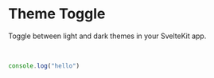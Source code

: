 <script>
	import ComponentPreview from '$lib/components/component-preview/component-preview.svelte';
</script>

# Theme Toggle

Toggle between light and dark themes in your SvelteKit app.

<br/>

<ComponentPreview name="Theme Toggle"/>

```ts
console.log("hello")
```
